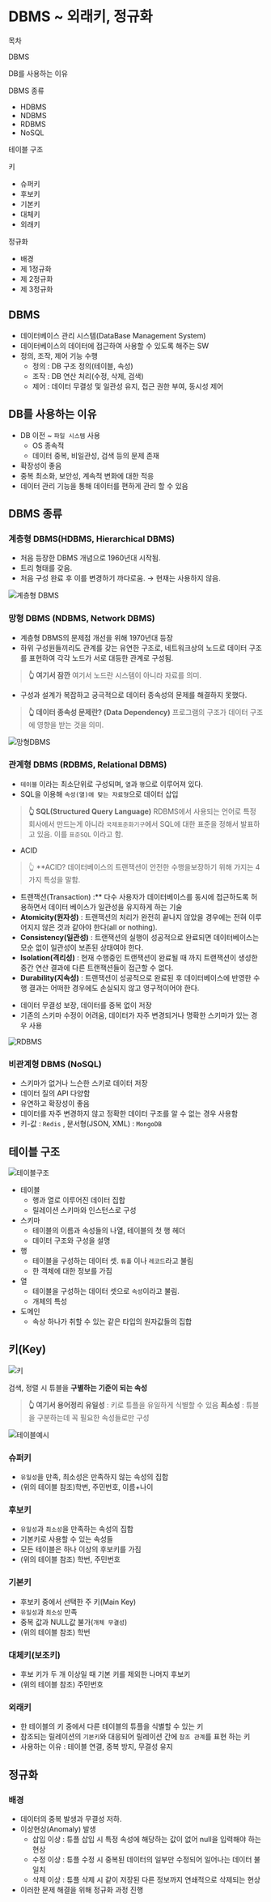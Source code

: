 # ****DBMS ~ 외래키, 정규화****

목차

DBMS

DB를 사용하는 이유

DBMS 종류

- HDBMS
- NDBMS
- RDBMS
- NoSQL

테이블 구조

키

- 슈퍼키
- 후보키
- 기본키
- 대체키
- 외래키

정규화

- 배경
- 제 1정규화
- 제 2정규화
- 제 3정규화

## ****DBMS****

- 데이터베이스 관리 시스템(DataBase Management System)
- 데이터베이스의 데이터에 접근하여 사용할 수 있도록 해주는 SW
- 정의, 조작, 제어 기능 수행
    - 정의 : DB 구조 정의(테이블, 속성)
    - 조작 : DB 연산 처리(수정, 삭제, 검색)
    - 제어 : 데이터 무결성 및 일관성 유지, 접근 권한 부여, 동시성 제어
    
## DB를 사용하는 이유

- DB 이전 ~  `파일 시스템` 사용
    - OS 종속적
    - 데이터 중복, 비일관성, 검색 등의 문제 존재
- 확장성이 좋음
- 중복 최소화, 보안성, 계속적 변화에 대한 적응
- 데이터 관리 기능을 통해 데이터를 편하게 관리 할 수 있음

## DBMS 종류
### 계층형 DBMS(HDBMS, Hierarchical DBMS)

- 처음 등장한 DBMS 개념으로 1960년대 시작됨.
- 트리 형태를 갖음.
- 처음 구성 완료 후 이를 변경하기 까다로움. → 현재는 사용하지 않음.

![계층형 DBMS](https://hongong.hanbit.co.kr/wp-content/uploads/2021/11/계층형DBMS.png)

### 망형 DBMS (NDBMS, Network DBMS)

- 계층형 DBMS의 문제점 개선을 위해 1970년대 등장
- 하위 구성원들끼리도 관계를 갖는 유연한 구조로, 네트워크상의 노드로 데이터 구조를 표현하여 각각 노드가 서로 대등한 관계로 구성됨.

> **👆 여기서 잠깐**
여기서 노드란 시스템이 아니라 자료를 의미.
> 
- 구성과 설계가 복잡하고 궁극적으로 데이터 종속성의 문제를 해결하지 못했다.

> **👆 데이터 종속성 문제란? (Data Dependency)**
프로그램의 구조가 데이터 구조에 영향을 받는 것을 의미.
> 

![망형DBMS](https://hongong.hanbit.co.kr/wp-content/uploads/2021/11/망형DBMS.png)

### 관계형 DBMS (RDBMS, Relational DBMS)

- `테이블` 이라는 최소단위로 구성되며, `열`과 `행`으로 이루어져 있다.
- SQL을 이용해 `속성(열)에 맞는 자료형`으로 데이터 삽입

> **👆 SQL(Structured Query Language)**
RDBMS에서 사용되는 언어로 특정 회사에서 만드는게 아니라 `국제표준화기구`에서 SQL에 대한 표준을 정해서 발표하고 있음. 이를 `표준SQL` 이라고 함.
> 
- ACID

> 👆 **ACID?
데이터베이스의 트랜잭션이 안전한 수행을보장하기 위해 가지는 4가지 특성을 말함.
- 트랜잭션(Transaction) :** 다수 사용자가 데이터베이스를 동시에 접근하도록 허용하면서 데이터 베이스가 일관성을 유지하게 하는 기술
- **Atomicity(원자성)** : 트랜잭션의 처리가 완전히 끝나지 않았을 경우에는 전혀 이루어지지 않은 것과 같아야 한다(all or nothing).
- **Consistency(일관성)** : 트랜잭션의 실행이 성공적으로 완료되면 데이터베이스는 모순 없이 일관성이 보존된 상태여야 한다.
- **Isolation(격리성)** : 현재 수행중인 트랜잭션이 완료될 때 까지 트랜잭션이 생성한 중간 연산 결과에 다른 트랜잭션들이 접근할 수 없다.
- **Durability(지속성)** : 트랜잭션이 성공적으로 완료된 후 데이터베이스에 반영한 수행 결과는 어떠한 경우에도 손실되지 않고 영구적이어야 한다.
> 
- 데이터 무결성 보장, 데이터를 중복 없이 저장
- 기존의 스키마 수정이 어려움, 데이터가 자주 변경되거나 명확한 스키마가 있는 경우 사용

![RDBMS](https://hongong.hanbit.co.kr/wp-content/uploads/2021/11/sql_table.png)

### 비관계형 DBMS (NoSQL)

- 스키마가 없거나 느슨한 스키로 데이터 저장
- 데이터 질의 API 다양함
- 유연하고 확장성이 좋음
- 데이터를 자주 변경하지 않고 정확한 데이터 구조를 알 수 없는 경우 사용함
- 키-값 : `Redis` , 문서형(JSON, XML) : `MongoDB`

## 테이블 구조

![테이블구조](https://github.com/workhardslave/cs-study/raw/main/Database/img/dbms1.png)

- 테이블
    - 행과 열로 이루어진 데이터 집합
    - 릴레이션 스키마와 인스턴스로 구성
- 스키마
    - 테이블의 이름과 속성들의 나열, 테이블의 첫 행 헤더
    - 데이터 구조와 구성을 설명
- 행
    - 테이블을 구성하는 데이터 셋. `튜플` 이나 `레코드`라고 불림
    - 한 객체에 대한 정보를 가짐
- 열
    - 테이블을 구성하는 데이터 셋으로 `속성`이라고 불림.
    - 개체의 특성
- 도메인
    - 속상 하나가 취할 수 있는 같은 타입의 원자값들의 집합


## 키(Key)

![키](https://user-images.githubusercontent.com/38900338/139516864-ce72fa77-10dc-465c-9e6d-959db391f61d.png)

검색, 정렬 시 튜블을 **구별하는 기준이 되는 속성**

> **👆 여기서 용어정리**
**유일성** : 키로 튜플을 유일하게 식별할 수 있음
**최소성** : 튜블을 구분하는데 꼭 필요한 속성들로만 구성
> 

![테이블예시](https://github.com/workhardslave/cs-study/raw/main/Database/img/dbms3.png)


### 슈퍼키

- `유일성`을 만족, 최소성은 만족하지 않는 속성의 집합
- (위의 테이블 참조)학번, 주민번호, 이름+나이

### 후보키

- `유일성`과 `최소성`을 만족하는 속성의 집합
- 기본키로 사용할 수 있는 속성들
- 모든 테이블은 하나 이상의 후보키를 가짐
- (위의 테이블 참조) 학번, 주민번호

### 기본키

- 후보키 중에서 선택한 주 키(Main Key)
- `유일성`과 `최소성` 만족
- 중복 값과 NULL값 불가(`개체 무결성`)
- (위의 테이블 참조) 학번

### 대체키(보조키)

- 후보 키가 두 개 이상일 때 기본 키를 제외한 나머지 후보키
- (위의 테이블 참조) 주민번호

### 외래키

- 한 테이블의 키 중에서 다른 테이블의 튜플을 식별할 수 있는 키
- 참조되는 릴레이션의 `기본키`와 대응되어 릴레이션 간에 `참조 관계`를 표현 하는 키
- 사용하는 이유 : 테이블 연결, 중복 방지, 무결성 유지

## 정규화

### 배경

- 데이터의 중복 발생과 무결성 저하.
- 이상현상(Anomaly) 발생
    - 삽입 이상 : 튜플 삽입 시 특정 속성에 해당하는 값이 없어 null을 입력해야 하는 현상
    - 수정 이상 : 튜플 수정 시 중복된 데이터의 일부만 수정되어 일어나는 데이터 불일치
    - 삭제 이상 : 튜플 삭제 시 같이 저장된 다른 정보까지 연쇄적으로 삭제되는 현상
- 이러한 문제 해결을 위해 정규화 과정 진행

